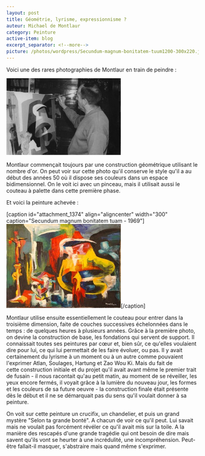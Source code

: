 ```yaml
---
layout: post
title: Géométrie, lyrisme, expressionnisme ?
auteur: Michael de Montlaur
category: Peinture
active-item: blog
excerpt_separator: <!--more-->
picture: /photos/wordpress/Secundum-magnum-bonitatem-tuum1200-300x220.jpg
---
```


Voici une des rares photographies de Montlaur en train de peindre :

<img class="u-full-width" src="/photos/wordpress/GdM-peint-secundum-300x201.jpg" alt="GdM peint Ssecundum">

Montlaur commençait toujours par une construction géométrique utilisant le nombre d'or. On peut voir sur cette photo qu'il conserve le style qu'il a au début des années 50 où il dispose ses couleurs dans un espace bidimensionnel. On le voit ici avec un pinceau, mais il utilisait aussi le couteau à palette dans cette première phase.

<!--more-->

Et voici la peinture achevée :

[caption id="attachment_1374" align="aligncenter" width="300" caption="Secundum magnum bonitatem tuam - 1969"]<a href="/photos/wordpress/Secundum-magnum-bonitatem-tuum1200.jpg"><img class="size-medium wp-image-1374" title="Secundum magnum bonitatem tuam1200" src="/photos/wordpress/Secundum-magnum-bonitatem-tuum1200-300x220.jpg" alt="" width="300" height="220" /></a>[/caption]

Montlaur utilise ensuite essentiellement le couteau pour entrer dans la troisième dimension, faite de couches successives échelonnées dans le temps : de quelques heures à plusieurs années. Grâce à la première photo, on devine la construction de base, les fondations qui servent de support. Il connaissait toutes ses peintures par cœur et, bien sûr, ce qu'elles voulaient dire pour lui, ce qui lui permettait de les faire évoluer, ou pas. Il y avait certainement du lyrisme à un moment ou à un autre comme pouvaient l'exprimer Atlan, Soulages, Hartung et Zao Wou Ki. Mais du fait de cette construction initiale et du projet qu'il avait avant même le premier trait de fusain - il nous racontait qu'au petit matin, au moment de se réveiller, les yeux encore fermés, il voyait grâce à la lumière du nouveau jour, les formes et les couleurs de sa future oeuvre - la construction finale était présente dès le début et il ne se démarquait pas du sens qu'il voulait donner à sa peinture.

On voit sur cette peinture un crucifix, un chandelier, et puis un grand mystère "Selon ta grande bonté". A chacun de voir ce qu'il peut. Lui savait mais ne voulait pas forcément révéler ce qu'il avait mis sur la toile. A la manière des rescapés d'une grande tragédie qui ont besoin de dire mais savent qu'ils vont se heurter à une incrédulité, une incompréhension. Peut-être fallait-il masquer, s'abstraire mais quand même s'exprimer.
